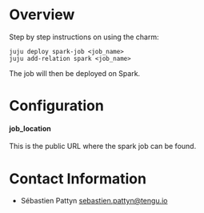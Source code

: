 # Overview

Step by step instructions on using the charm:
```
juju deploy spark-job <job_name>
juju add-relation spark <job_name>
```

The job will then be deployed on Spark.

# Configuration

#### job_location
This is the public URL where the spark job can be found.

# Contact Information

 - Sébastien Pattyn <sebastien.pattyn@tengu.io>
